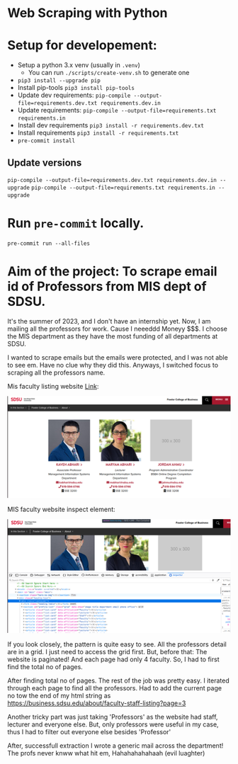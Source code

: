 # Web Scraping with Python

# Setup for developement:

- Setup a python 3.x venv (usually in `.venv`)
  - You can run `./scripts/create-venv.sh` to generate one
- `pip3 install --upgrade pip`
- Install pip-tools `pip3 install pip-tools`
- Update dev requirements: `pip-compile --output-file=requirements.dev.txt requirements.dev.in`
- Update requirements: `pip-compile --output-file=requirements.txt requirements.in`
- Install dev requirements `pip3 install -r requirements.dev.txt`
- Install requirements `pip3 install -r requirements.txt`
- `pre-commit install`

## Update versions

`pip-compile --output-file=requirements.dev.txt requirements.dev.in --upgrade`
`pip-compile --output-file=requirements.txt requirements.in --upgrade`

# Run `pre-commit` locally.

`pre-commit run --all-files`

# Aim of the project: To scrape email id of Professors from MIS dept of SDSU.

It's the summer of 2023, and I don't have an internship yet. Now, I am mailing all the professors for work. Cause I neeeddd Moneyy $$$.
I choose the MIS department as they have the most funding of all departments at SDSU.

I wanted to scrape emails but the emails were protected, and I was not able to see em. Have no clue why they did this.
Anyways, I switched focus to scraping all the professors name.

Mis faculty listing website [Link](https://business.sdsu.edu/about/faculty-staff-listing):

![Faculty list](faculty_pg.png)

MIS faculty website inspect element:

![insp](mis_web_insp.png)

If you look closely, the pattern is quite easy to see. All the professors detail are in a grid. I just need to access the grid first.
But, before that: The website is paginated! And each page had only 4 faculty. So, I had to first find the total no of pages.

After finding total no of pages. The rest of the job was pretty easy. I iterated through each page to find all the professors.
Had to add the current page no tow the end of my html string as https://business.sdsu.edu/about/faculty-staff-listing?page=3

Another tricky part was just taking 'Professors' as the website had staff, lecturer and everyone else. But, only professors were useful in my case, thus I had to filter out everyone else besides 'Professor'

After, successfull extraction I wrote a generic mail across the department! The profs never knww what hit em, Hahahahahahaah (evil luaghter)

